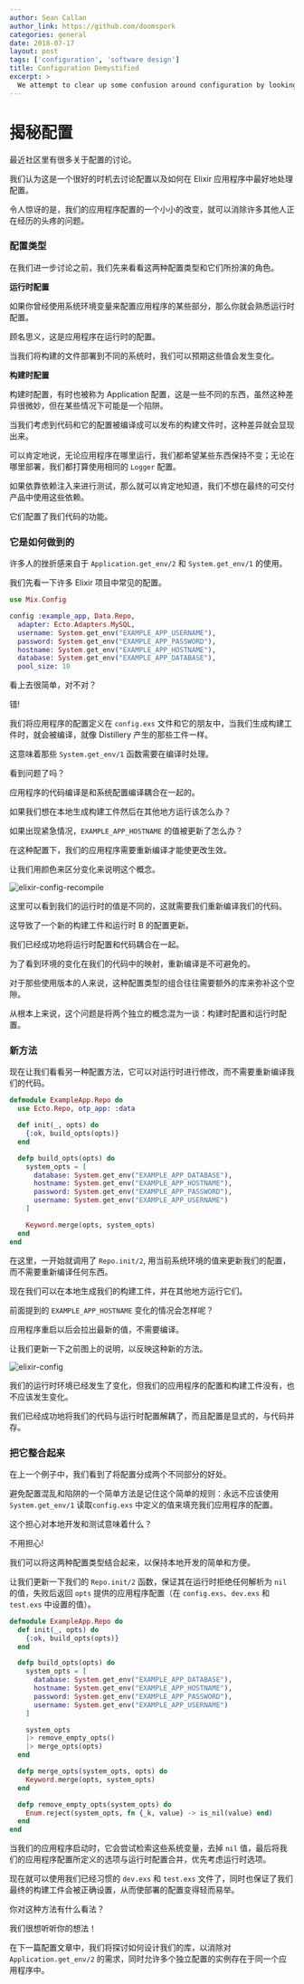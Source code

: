 ```yaml
---
author: Sean Callan
author_link: https://github.com/doomspork
categories: general
date: 2018-07-17
layout: post
tags: ['configuration', 'software design']
title: Configuration Demystified
excerpt: >
  We attempt to clear up some confusion around configuration by looking at the different types, the roles they play, and a different approach we could take.
---
```


# 揭秘配置

最近社区里有很多关于配置的讨论。

我们认为这是一个很好的时机去讨论配置以及如何在 Elixir 应用程序中最好地处理配置。

令人惊讶的是，我们的应用程序配置的一个小小的改变，就可以消除许多其他人正在经历的头疼的问题。

### 配置类型

在我们进一步讨论之前，我们先来看看这两种配置类型和它们所扮演的角色。

__运行时配置__

如果你曾经使用系统环境变量来配置应用程序的某些部分，那么你就会熟悉运行时配置。

顾名思义，这是应用程序在运行时的配置。

当我们将构建的文件部署到不同的系统时，我们可以预期这些值会发生变化。

__构建时配置__

构建时配置，有时也被称为 Application 配置，这是一些不同的东西，虽然这种差异很微妙，但在某些情况下可能是一个陷阱。

当我们考虑到代码和它的配置被编译成可以发布的构建文件时，这种差异就会显现出来。

可以肯定地说，无论应用程序在哪里运行，我们都希望某些东西保持不变；无论在哪里部署，我们都打算使用相同的 `Logger` 配置。

如果依靠依赖注入来进行测试，那么就可以肯定地知道，我们不想在最终的可交付产品中使用这些依赖。

它们配置了我们代码的功能。

### 它是如何做到的

许多人的挫折感来自于 `Application.get_env/2` 和 `System.get_env/1` 的使用。

我们先看一下许多 Elixir 项目中常见的配置。

```elixir
use Mix.Config

config :example_app, Data.Repo,
  adapter: Ecto.Adapters.MySQL,
  username: System.get_env("EXAMPLE_APP_USERNAME"),
  password: System.get_env("EXAMPLE_APP_PASSWORD"),
  hostname: System.get_env("EXAMPLE_APP_HOSTNAME"),
  database: System.get_env("EXAMPLE_APP_DATABASE"),
  pool_size: 10
```

看上去很简单，对不对？

错!

我们将应用程序的配置定义在 `config.exs` 文件和它的朋友中，当我们生成构建工件时，就会被编译，就像 Distillery 产生的那些工件一样。

这意味着那些 `System.get_env/1` 函数需要在编译时处理。

看到问题了吗？

应用程序的代码编译是和系统配置编译耦合在一起的。

如果我们想在本地生成构建工件然后在其他地方运行该怎么办？

如果出现紧急情况，`EXAMPLE_APP_HOSTNAME` 的值被更新了怎么办？

在这种配置下，我们的应用程序需要重新编译才能使更改生效。

让我们用颜色来区分变化来说明这个概念。

![elixir-config-recompile](https://user-images.githubusercontent.com/73386/41503026-d8a66ef4-7185-11e8-95fa-37598f6a56ff.png)

这里可以看到我们的运行时的值是不同的，这就需要我们重新编译我们的代码。

这导致了一个新的构建工件和运行时 B 的配置更新。

我们已经成功地将运行时配置和代码耦合在一起。

为了看到环境的变化在我们的代码中的映射，重新编译是不可避免的。

对于那些使用版本的人来说，这种配置类型的组合往往需要额外的库来弥补这个空隙。

从根本上来说，这个问题是将两个独立的概念混为一谈：构建时配置和运行时配置。

### 新方法

现在让我们看看另一种配置方法，它可以对运行时进行修改，而不需要重新编译我们的代码。

```elixir
defmodule ExampleApp.Repo do
  use Ecto.Repo, otp_app: :data

  def init(_, opts) do
    {:ok, build_opts(opts)}
  end

  defp build_opts(opts) do
    system_opts = [
      database: System.get_env("EXAMPLE_APP_DATABASE"),
      hostname: System.get_env("EXAMPLE_APP_HOSTNAME"),
      password: System.get_env("EXAMPLE_APP_PASSWORD"),
      username: System.get_env("EXAMPLE_APP_USERNAME")
    ]

    Keyword.merge(opts, system_opts)
  end
end
```

在这里，一开始就调用了 `Repo.init/2`, 用当前系统环境的值来更新我们的配置，而不需要重新编译任何东西。

现在我们可以在本地生成我们的构建工件，并在其他地方运行它们。

前面提到的 `EXAMPLE_APP_HOSTNAME` 变化的情况会怎样呢？

应用程序重启以后会拉出最新的值，不需要编译。

让我们更新一下之前图上的说明，以反映这种新的方法。

![elixir-config](https://user-images.githubusercontent.com/73386/41503027-d8b8ecc8-7185-11e8-8284-73d417fea6dc.png)

我们的运行时环境已经发生了变化，但我们的应用程序的配置和构建工件没有，也不应该发生变化。

我们已经成功地将我们的代码与运行时配置解耦了，而且配置是显式的，与代码并存。

### 把它整合起来

在上一个例子中，我们看到了将配置分成两个不同部分的好处。

避免配置混乱和陷阱的一个简单方法是记住这个简单的规则：永远不应该使用 `System.get_env/1` 读取`config.exs` 中定义的值来填充我们应用程序的配置。

这个担心对本地开发和测试意味着什么？

不用担心!

我们可以将这两种配置类型结合起来，以保持本地开发的简单和方便。

让我们更新一下我们的 `Repo.init/2` 函数，保证其在运行时拒绝任何解析为 `nil` 的值，失败后返回 `opts` 提供的应用程序配置（在 `config.exs`、`dev.exs` 和 `test.exs` 中设置的值）。

```elixir
defmodule ExampleApp.Repo do
  def init(_, opts) do
    {:ok, build_opts(opts)}
  end

  defp build_opts(opts) do
    system_opts = [
      database: System.get_env("EXAMPLE_APP_DATABASE"),
      hostname: System.get_env("EXAMPLE_APP_HOSTNAME"),
      password: System.get_env("EXAMPLE_APP_PASSWORD"),
      username: System.get_env("EXAMPLE_APP_USERNAME")
    ]

    system_opts
    |> remove_empty_opts()
    |> merge_opts(opts)
  end

  defp merge_opts(system_opts, opts) do
    Keyword.merge(opts, system_opts)
  end

  defp remove_empty_opts(system_opts) do
    Enum.reject(system_opts, fn {_k, value} -> is_nil(value) end)
  end
end
```

当我们的应用程序启动时，它会尝试检索这些系统变量，去掉 `nil` 值，最后将我们的应用程序配置所定义的选项与运行时配置合并，优先考虑运行时选项。

现在就可以使用我们已经习惯的 `dev.exs` 和 `test.exs` 文件了，同时也保证了我们最终的构建工件会被正确设置，从而使部署的配置变得轻而易举。

你对这种方法有什么看法？

我们很想听听你的想法！

在下一篇配置文章中，我们将探讨如何设计我们的库，以消除对 `Application.get_env/2` 的需求，同时允许多个独立配置的实例存在于同一个应用程序中。